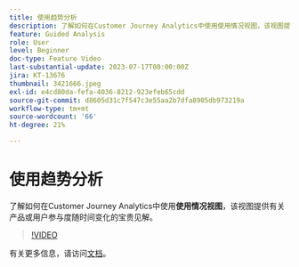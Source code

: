 ```yaml
---
title: 使用趋势分析
description: 了解如何在Customer Journey Analytics中使用使用情况视图，该视图提供关于产品或用户参与度随时间变化的宝贵见解。
feature: Guided Analysis
role: User
level: Beginner
doc-type: Feature Video
last-substantial-update: 2023-07-17T00:00:00Z
jira: KT-13676
thumbnail: 3421666.jpeg
exl-id: e4cd80da-fefa-4036-8212-923efeb65cdd
source-git-commit: d8605d31c7f547c3e55aa2b7dfa8905db973219a
workflow-type: tm+mt
source-wordcount: '66'
ht-degree: 21%

---
```


# 使用趋势分析

了解如何在Customer Journey Analytics中使用&#x200B;**使用情况视图**，该视图提供有关产品或用户参与度随时间变化的宝贵见解。

>[!VIDEO](https://video.tv.adobe.com/v/3421666/?learn=on)

有关更多信息，请访问[文档](https://experienceleague.adobe.com/docs/analytics-platform/using/guided-analysis/trends/usage.html)。
